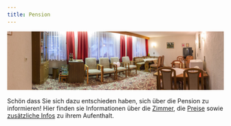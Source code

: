 ```yaml
---
title: Pension
---
```


![Pension Banner](/uploads/media/pension-banner-neu.jpg)

Schön dass Sie sich dazu entschieden haben, sich über die Pension zu informieren! Hier finden sie Informationen über die [Zimmer](/pension/zimmer.html), die [Preise](/pension/preise.html) sowie [zusätzliche Infos](/pension/info.html) zu ihrem Aufenthalt.
